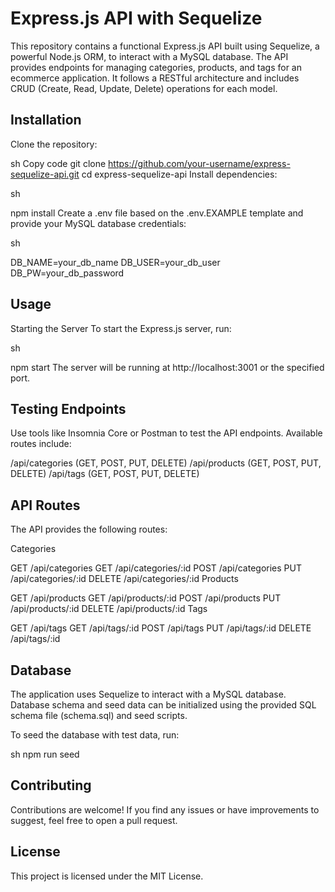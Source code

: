# Express.js API with Sequelize

This repository contains a functional Express.js API built using Sequelize, a powerful Node.js ORM, to interact with a MySQL database. The API provides endpoints for managing categories, products, and tags for an ecommerce application. It follows a RESTful architecture and includes CRUD (Create, Read, Update, Delete) operations for each model.

## Installation
Clone the repository:

sh
Copy code
git clone https://github.com/your-username/express-sequelize-api.git
cd express-sequelize-api
Install dependencies:

sh

npm install
Create a .env file based on the .env.EXAMPLE template and provide your MySQL database credentials:

sh

DB_NAME=your_db_name
DB_USER=your_db_user
DB_PW=your_db_password

## Usage
Starting the Server
To start the Express.js server, run:

sh

npm start
The server will be running at http://localhost:3001 or the specified port.

## Testing Endpoints
Use tools like Insomnia Core or Postman to test the API endpoints. Available routes include:

/api/categories (GET, POST, PUT, DELETE)
/api/products (GET, POST, PUT, DELETE)
/api/tags (GET, POST, PUT, DELETE)

## API Routes
The API provides the following routes:

Categories

GET /api/categories
GET /api/categories/:id
POST /api/categories
PUT /api/categories/:id
DELETE /api/categories/:id
Products

GET /api/products
GET /api/products/:id
POST /api/products
PUT /api/products/:id
DELETE /api/products/:id
Tags

GET /api/tags
GET /api/tags/:id
POST /api/tags
PUT /api/tags/:id
DELETE /api/tags/:id

## Database
The application uses Sequelize to interact with a MySQL database. Database schema and seed data can be initialized using the provided SQL schema file (schema.sql) and seed scripts.

To seed the database with test data, run:

sh
npm run seed

## Contributing
Contributions are welcome! If you find any issues or have improvements to suggest, feel free to open a pull request.

## License
This project is licensed under the MIT License.

